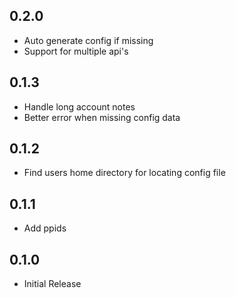 ## 0.2.0

- Auto generate config if missing
- Support for multiple api's

## 0.1.3

- Handle long account notes
- Better error when missing config data

## 0.1.2

- Find users home directory for locating config file

## 0.1.1

- Add ppids

## 0.1.0

- Initial Release
